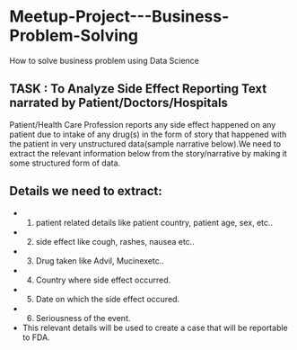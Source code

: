 # Meetup-Project---Business-Problem-Solving
How to solve business problem using Data Science
## TASK : To Analyze Side Effect Reporting Text narrated by Patient/Doctors/Hospitals
Patient/Health Care Profession reports any side effect happened on any patient due to intake of any drug(s) in the form of story that happened with the patient in very unstructured data(sample narrative below).We need to extract the relevant information below from the story/narrative by making it some structured form of data.
## Details we need to extract: 
- 1) patient related details like patient country, patient age, sex, etc.. 
- 2) side effect like cough, rashes, nausea etc.. 
- 3) Drug taken like Advil, Mucinexetc.. 
- 4) Country where side effect occurred. 
- 5) Date on which the side effect occured. 
- 6) Seriousness of the event.
- This relevant details will be used to create a case that will be reportable to FDA.



